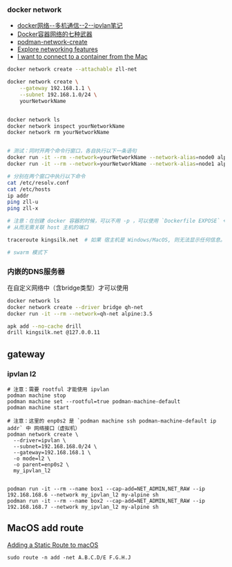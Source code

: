 
### docker network

- [docker网络--多机通信--2--ipvlan笔记](https://blog.csdn.net/weixin_43501172/article/details/123819039)
- [Docker容器网络的七种武器](https://www.jianshu.com/p/bc3586d495d9)
- [podman-network-create](https://docs.podman.io/en/latest/markdown/podman-network-create.1.html)
- [Explore networking features](https://docs.docker.com/desktop/networking/)
- [I want to connect to a container from the Mac](https://github.com/containers/podman/issues/14554)


```bash
docker network create --attachable zll-net

docker network create \
    --gateway 192.168.1.1 \
    --subnet 192.168.1.0/24 \
    yourNetworkName


docker network ls
docker network inspect yourNetworkName
docker network rm yourNetworkName


# 测试：同时开两个命令行窗口，各自执行以下一条语句
docker run -it --rm --network=yourNetworkName --network-alias=node0 alpine:3.5 sh
docker run -it --rm --network=yourNetworkName --network-alias=node1 alpine:3.5 sh

# 分别在两个窗口中执行以下命令
cat /etc/resolv.conf
cat /etc/hosts
ip addr
ping zll-u
ping zll-x

# 注意：在创建 docker 容器的时候，可以不用 -p ，可以使用 `Dockerfile EXPOSE` + `docker run --publish`
# 从而无需关联 host 主机的端口

traceroute kingsilk.net  # 如果 宿主机是 Windows/MacOS, 则无法显示任何信息。

# swarm 模式下
```


### 内嵌的DNS服务器

在自定义网络中（含bridge类型）才可以使用

```bash
docker network ls
docker network create --driver bridge qh-net
docker run -it --rm --network=qh-net alpine:3.5

apk add --no-cache drill
drill kingsilk.net @127.0.0.11
```

## gateway


### ipvlan l2

```shell
# 注意：需要 rootful 才能使用 ipvlan
podman machine stop
podman machine set --rootful=true podman-machine-default
podman machine start

# 注意：这里的 enp0s2 是 `podman machine ssh podman-machine-default ip addr` 中 网络接口（虚拟机）
podman network create \
  --driver=ipvlan \
  --subnet=192.168.168.0/24 \
  --gateway=192.168.168.1 \
  -o mode=l2 \
  -o parent=enp0s2 \
  my_ipvlan_l2


podman run -it --rm --name box1 --cap-add=NET_ADMIN,NET_RAW --ip 192.168.168.6 --network my_ipvlan_l2 my-alpine sh
podman run -it --rm --name box2 --cap-add=NET_ADMIN,NET_RAW --ip 192.168.168.7 --network my_ipvlan_l2 my-alpine sh
```


## MacOS add route

[Adding a Static Route to macOS](https://support.justaddpower.com/kb/article/320-adding-a-static-route-to-macos/)

```shell
sudo route -n add -net A.B.C.D/E F.G.H.J

```
